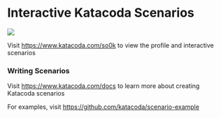 # Interactive Katacoda Scenarios

[![](http://shields.katacoda.com/katacoda/so0k/count.svg)](https://www.katacoda.com/so0k "Get your profile on Katacoda.com")

Visit https://www.katacoda.com/so0k to view the profile and interactive scenarios

### Writing Scenarios
Visit https://www.katacoda.com/docs to learn more about creating Katacoda scenarios

For examples, visit https://github.com/katacoda/scenario-example
